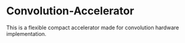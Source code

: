 # Convolution-Accelerator
This is a flexible compact accelerator made for convolution hardware implementation. 
